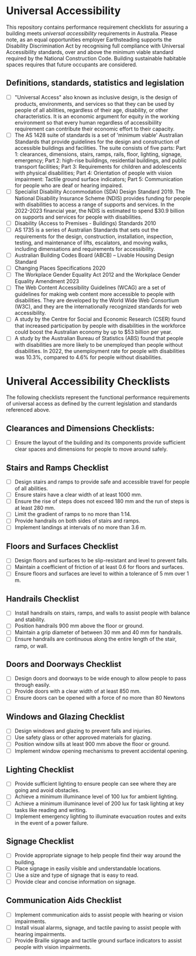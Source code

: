 # Universal Accessibility

This repository contains performance requirement checklists for assuring a building meets *universal accessibility* requirements in Australia.  Please note, as an equal opportunities employer Earthsteading supports the Disability Discrimination Act by recognising full compliance with Universal Accessibility standards, over and above the minimum viable standard required by the National Construction Code.  Building sustainable habitable spaces requires that future occupants are considered.

## Definitions, standards, statistics and legislation
  - [ ] "Universal Access" also known as inclusive design, is the design of products, environments, and services so that they can be used by people of all abilities, regardless of their age, disability, or other characteristics.  It is an economic argument for equity in the working environment so that every human regardless of accessibiility requirement can contribute their economic effort to their capacity.
  - [ ] The AS 1428 suite of standards is a set of 'minimum viable' Australian Standards that provide guidelines for the design and construction of accessible buildings and facilities. The suite consists of five parts: Part 1: clearances, dimensions, stairs, ramps, rails, floor, lighting, signage, emergency; Part 2: high-rise buildings, residential buildings, and public transport facilities; Part 3: Requirements for children and adolescents with physical disabilities; Part 4: Orientation of people with vision impairment: Tactile ground surface indicators; Part 5: Communication for people who are deaf or hearing impaired.
  - [ ] Specialist Disability Accommodation (SDA) Design Standard 2019. The National Disability Insurance Scheme (NDIS) provides funding for people with disabilities to access a range of supports and services. In the 2022-2023 financial year, the NDIS is estimated to spend $30.9 billion on supports and services for people with disabilities.
  - [ ] Disability (Access to Premises - Buildings) Standards 2010
  - [ ] AS 1735 is a series of Australian Standards that sets out the requirements for the design, construction, installation, inspection, testing, and maintenance of lifts, escalators, and moving walks, including dimensations and requirements for accessibility.
  - [ ] Australian Building Codes Board (ABCB) – Livable Housing Design Standard
  - [ ] Changing Places Specifications 2020
  - [ ] The Workplace Gender Equality Act 2012 and the Workplace Gender Equality Amendment 2023
  - [ ] The Web Content Accessibility Guidelines (WCAG) are a set of guidelines for making web content more accessible to people with disabilities. They are developed by the World Wide Web Consortium (W3C), and they are the internationally recognized standards for web accessibility.
  - [ ] A study by the Centre for Social and Economic Research (CSER) found that increased participation by people with disabilities in the workforce could boost the Australian economy by up to $53 billion per year.
  - [ ] A study by the Australian Bureau of Statistics (ABS) found that people with disabilities are more likely to be unemployed than people without disabilities. In 2022, the unemployment rate for people with disabilities was 10.3%, compared to 4.6% for people without disabilities.

# Univeral Accessibility Checklists

The following checklists represent the functional performance requirements of universal access as defined by the current legislation and standards referenced above.

## Clearances and Dimensions Checklists:
 - [ ] Ensure the layout of the building and its components provide sufficient clear spaces and dimensions for people to move around safely.

## Stairs and Ramps Checklist
 - [ ] Design stairs and ramps to provide safe and accessible travel for people of all abilities.
 - [ ] Ensure stairs have a clear width of at least 1000 mm.
 - [ ] Ensure the rise of steps does not exceed 180 mm and the run of steps is at least 280 mm.
 - [ ] Limit the gradient of ramps to no more than 1:14.
 - [ ] Provide handrails on both sides of stairs and ramps.
 - [ ] Implement landings at intervals of no more than 3.6 m.

## Floors and Surfaces Checklist
 - [ ] Design floors and surfaces to be slip-resistant and level to prevent falls.
 - [ ] Maintain a coefficient of friction of at least 0.6 for floors and surfaces.
 - [ ] Ensure floors and surfaces are level to within a tolerance of 5 mm over 1 m.

## Handrails Checklist
 - [ ] Install handrails on stairs, ramps, and walls to assist people with balance and stability.
 - [ ] Position handrails 900 mm above the floor or ground.
 - [ ] Maintain a grip diameter of between 30 mm and 40 mm for handrails.
 - [ ] Ensure handrails are continuous along the entire length of the stair, ramp, or wall.

## Doors and Doorways Checklist
 - [ ] Design doors and doorways to be wide enough to allow people to pass through easily.
 - [ ] Provide doors with a clear width of at least 850 mm.
 - [ ] Ensure doors can be opened with a force of no more than 80 Newtons

## Windows and Glazing Checklist
 - [ ] Design windows and glazing to prevent falls and injuries.
 - [ ] Use safety glass or other approved materials for glazing.
 - [ ] Position window sills at least 900 mm above the floor or ground.
 - [ ] Implement window opening mechanisms to prevent accidental opening.

## Lighting Checklist
 - [ ] Provide sufficient lighting to ensure people can see where they are going and avoid obstacles.
 - [ ] Achieve a minimum illuminance level of 100 lux for ambient lighting.
 - [ ] Achieve a minimum illuminance level of 200 lux for task lighting at key tasks like reading and writing.
 - [ ] Implement emergency lighting to illuminate evacuation routes and exits in the event of a power failure.

## Signage Checklist
 - [ ] Provide appropriate signage to help people find their way around the building.
 - [ ] Place signage in easily visible and understandable locations.
 - [ ] Use a size and type of signage that is easy to read.
 - [ ] Provide clear and concise information on signage.

## Communication Aids Checklist
 - [ ] Implement communication aids to assist people with hearing or vision impairments.
 - [ ] Install visual alarms, signage, and tactile paving to assist people with hearing impairments.
 - [ ] Provide Braille signage and tactile ground surface indicators to assist people with vision impairments.
